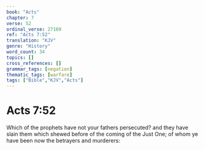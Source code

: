 ```yaml
---
book: "Acts"
chapter: 7
verse: 52
ordinal_verse: 27169
ref: "Acts 7:52"
translation: "KJV"
genre: "History"
word_count: 34
topics: []
cross_references: []
grammar_tags: [negation]
thematic_tags: [warfare]
tags: ["Bible","KJV","Acts"]
---
```


# Acts 7:52

Which of the prophets have not your fathers persecuted? and they have slain them which shewed before of the coming of the Just One; of whom ye have been now the betrayers and murderers:
